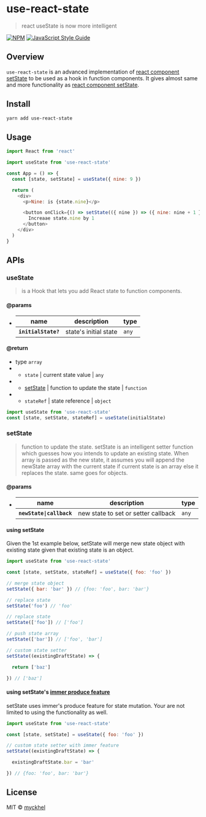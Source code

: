 # use-react-state

> react useState is now more intelligent

[![NPM](https://img.shields.io/npm/v/use-react-state.svg)](https://www.npmjs.com/package/use-react-state) [![JavaScript Style Guide](https://img.shields.io/badge/code_style-standard-brightgreen.svg)](https://standardjs.com)

## Overview

`use-react-state` is an advanced implementation of [react component setState](https://reactjs.org/docs/react-component.html#setstate) to be used as a hook in function components.
It gives almost same and more functionality as [react component setState](https://reactjs.org/docs/react-component.html#setstate).

## Install

```bash
yarn add use-react-state
```

## Usage

```js
import React from 'react'

import useState from 'use-react-state'

const App = () => {
  const [state, setState] = useState({ nine: 9 })

  return (
    <div>
      <p>Nine: is {state.nine}</p>

      <button onClick={() => setState(({ nine }) => ({ nine: nine + 1 }))}>
        Increaae state.nine by 1
      </button>
    </div>
  )
}
```

## APIs

### useState

> is a Hook that lets you add React state to function components.

#### @params

- | name                | description           | type  |
  | ------------------- | --------------------- | ----- |
  | **`initialState?`** | state's initial state | `any` |

#### @return

- type `array`
- - `state` | current state value | `any`
- - [setState](#setState) | function to update the state | `function`
- - `stateRef` | state reference | `object`

```js
import useState from 'use-react-state'
const [state, setState, stateRef] = useState(initialState)
```

### setState

> function to update the state.
> setState is an intelligent setter function which guesses how you intends to update an existing state.
> When array is passed as the new state, it assumes you will append the newState array with the current state if current state is an array else it replaces the state. same goes for objects.

#### @params

- | name                     | description                         | type  |
  | ------------------------ | ----------------------------------- | ----- |
  | **`newState\|callback`** | new state to set or setter callback | `any` |

#### using setState

Given the 1st example below, setState will merge new state object with existing state given that existing state is an object.

```js
import useState from 'use-react-state'

const [state, setState, stateRef] = useState({ foo: 'foo' })

// merge state object
setState({ bar: 'bar' }) // {foo: 'foo', bar: 'bar'}

// replace state
setState('foo') // 'foo'

// replace state
setState(['foo']) // ['foo']

// push state array
setState(['bar']) // ['foo', 'bar']

// custom state setter
setState((existingDraftState) => {

  return ['baz']

}) // ['baz']
```

#### using setState's [immer produce feature](https://immerjs.github.io/immer/produce)

setState uses immer's produce feature for state mutation.
Your are not limited to using the functionality as well.

```js
import useState from 'use-react-state'

const [state, setState] = useState({ foo: 'foo' })

// custom state setter with immer feature
setState((existingDraftState) => {

  existingDraftState.bar = 'bar'

}) // {foo: 'foo', bar: 'bar'}
```

## License

MIT © [myckhel](https://github.com/myckhel)
